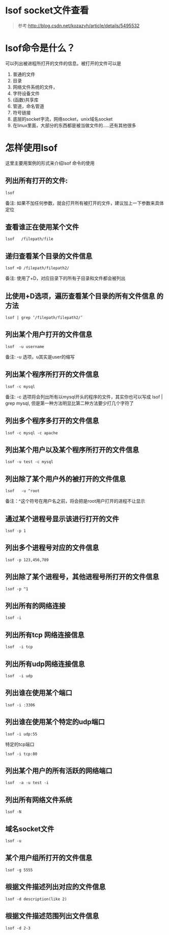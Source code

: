 # lsof socket文件查看

> 参考:http://blog.csdn.net/kozazyh/article/details/5495532

# lsof命令是什么？

可以列出被进程所打开的文件的信息。被打开的文件可以是

1. 普通的文件
2. 目录  
3. 网络文件系统的文件，
4. 字符设备文件  
5. (函数)共享库  
6. 管道，命名管道 
7. 符号链接
8. 底层的socket字流，网络socket，unix域名socket
9. 在linux里面，大部分的东西都是被当做文件的…..还有其他很多

# 怎样使用lsof

这里主要用案例的形式来介绍lsof 命令的使用

## 列出所有打开的文件:

    lsof

备注: 如果不加任何参数，就会打开所有被打开的文件，建议加上一下参数来具体定位

##  查看谁正在使用某个文件

    lsof   /filepath/file

## 递归查看某个目录的文件信息

    lsof +D /filepath/filepath2/

备注: 使用了+D，对应目录下的所有子目录和文件都会被列出

## 比使用+D选项，遍历查看某个目录的所有文件信息 的方法

    lsof | grep ‘/filepath/filepath2/’

## 列出某个用户打开的文件信息

    lsof  -u username

备注: -u 选项，u其实是user的缩写

## 列出某个程序所打开的文件信息

    lsof -c mysql

备注: -c 选项将会列出所有以mysql开头的程序的文件，其实你也可以写成 lsof | grep mysql, 但是第一种方法明显比第二种方法要少打几个字符了

## 列出多个程序多打开的文件信息

    lsof -c mysql -c apache

## 列出某个用户以及某个程序所打开的文件信息

    lsof -u test -c mysql

## 列出除了某个用户外的被打开的文件信息

    lsof   -u ^root

备注：^这个符号在用户名之前，将会把是root用户打开的进程不让显示

## 通过某个进程号显示该进行打开的文件

    lsof -p 1

## 列出多个进程号对应的文件信息

    lsof -p 123,456,789

## 列出除了某个进程号，其他进程号所打开的文件信息

    lsof -p ^1

## 列出所有的网络连接

    lsof -i

## 列出所有tcp 网络连接信息

    lsof  -i tcp

## 列出所有udp网络连接信息

    lsof  -i udp

## 列出谁在使用某个端口

    lsof -i :3306

## 列出谁在使用某个特定的udp端口

    lsof -i udp:55

特定的tcp端口

    lsof -i tcp:80

## 列出某个用户的所有活跃的网络端口

    lsof  -a -u test -i

## 列出所有网络文件系统

    lsof -N

## 域名socket文件

    lsof -u

## 某个用户组所打开的文件信息

    lsof -g 5555

## 根据文件描述列出对应的文件信息

    lsof -d description(like 2)

## 根据文件描述范围列出文件信息

    lsof -d 2-3